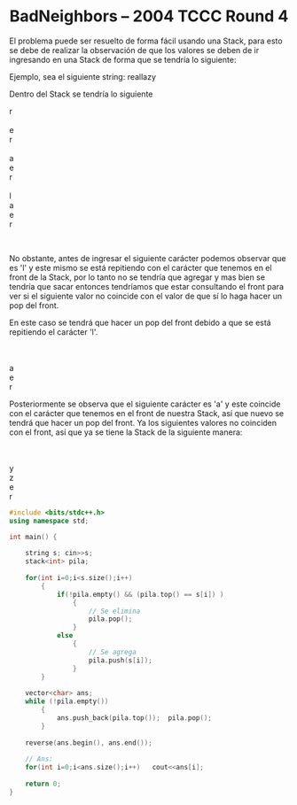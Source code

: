 <h1 align="center">BadNeighbors – 2004 TCCC Round 4</h1>

<p>
  El problema puede ser resuelto de forma fácil usando una Stack, para esto se debe de realizar la observación de que los valores se deben de ir ingresando en una Stack
  de forma que se tendría lo siguiente:
  
  Ejemplo, sea el siguiente string: reallazy
  
  Dentro del Stack se tendría lo siguiente
  
  r
  <br><br>
  e<br>
  r
  <br><br>
  a<br>
  e<br>
  r
  <br><br>
  l<br>
  a<br>
  e<br>
  r
  
  <br>
  
  No obstante, antes de ingresar el siguiente carácter podemos observar que es 'l' y este mismo se está repitiendo con el carácter que tenemos en el front de la Stack,
  por lo tanto no se tendría que agregar y mas bien se tendría que sacar entonces tendríamos que estar consultando el front para ver si el siguiente valor no coincide
  con el valor de que sí lo haga hacer un pop del front.
  
  En este caso se tendrá que hacer un pop del front debido a que se está repitiendo el carácter 'l'. 
  
  <br><br>
  a<br>
  e<br>
  r
  
  Posteriormente se observa que el siguiente carácter es 'a' y este coincide con el carácter que tenemos en el front de nuestra Stack, así que nuevo se tendrá que 
  hacer un pop del front. Ya los siguientes valores no coinciden con el front, así que ya se tiene la Stack de la siguiente manera:
  
  <br><br>
  y<br>
  z<br>
  e<br>
  r
</p>


```c++
#include <bits/stdc++.h>
using namespace std;

int main() {
    
    string s; cin>>s;
    stack<int> pila;
    
    for(int i=0;i<s.size();i++)
        {
            if(!pila.empty() && (pila.top() == s[i]) )
                {
                    // Se elimina
                    pila.pop();
                }
            else
                {
                    // Se agrega
                    pila.push(s[i]);
                }
        }
    
    vector<char> ans;
    while (!pila.empty())
        {
            ans.push_back(pila.top());  pila.pop();
        }
    
    reverse(ans.begin(), ans.end());
    
    // Ans:
    for(int i=0;i<ans.size();i++)   cout<<ans[i];
    
	return 0;
}

```
